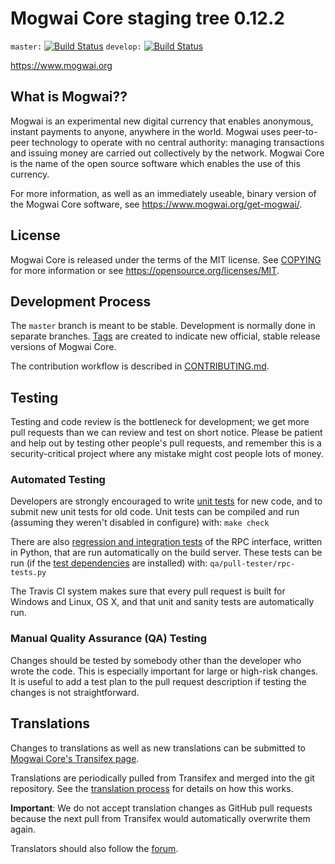 Mogwai Core staging tree 0.12.2
===============================

`master:` [![Build Status](https://travis-ci.org/mogwaicoin/mogwai.svg?branch=master)](https://travis-ci.org/mogwaicoin/mogwai) `develop:` [![Build Status](https://travis-ci.org/mogwaicoin/mogwai.svg?branch=develop)](https://travis-ci.org/mogwaicoin/mogwai/branches)

https://www.mogwai.org


What is Mogwai??
----------------

Mogwai is an experimental new digital currency that enables anonymous, instant
payments to anyone, anywhere in the world. Mogwai uses peer-to-peer technology
to operate with no central authority: managing transactions and issuing money
are carried out collectively by the network. Mogwai Core is the name of the open
source software which enables the use of this currency.

For more information, as well as an immediately useable, binary version of
the Mogwai Core software, see https://www.mogwai.org/get-mogwai/.


License
-------

Mogwai Core is released under the terms of the MIT license. See [COPYING](COPYING) for more
information or see https://opensource.org/licenses/MIT.

Development Process
-------------------

The `master` branch is meant to be stable. Development is normally done in separate branches.
[Tags](https://github.com/mogwaicoin/mogwai/tags) are created to indicate new official,
stable release versions of Mogwai Core.

The contribution workflow is described in [CONTRIBUTING.md](CONTRIBUTING.md).

Testing
--------

Testing and code review is the bottleneck for development; we get more pull
requests than we can review and test on short notice. Please be patient and help out by testing
other people's pull requests, and remember this is a security-critical project where any mistake might cost people
lots of money.

### Automated Testing

Developers are strongly encouraged to write [unit tests](/doc/unit-tests.md) for new code, and to
submit new unit tests for old code. Unit tests can be compiled and run
(assuming they weren't disabled in configure) with: `make check`

There are also [regression and integration tests](/qa) of the RPC interface, written
in Python, that are run automatically on the build server.
These tests can be run (if the [test dependencies](/qa) are installed) with: `qa/pull-tester/rpc-tests.py`

The Travis CI system makes sure that every pull request is built for Windows
and Linux, OS X, and that unit and sanity tests are automatically run.

### Manual Quality Assurance (QA) Testing

Changes should be tested by somebody other than the developer who wrote the
code. This is especially important for large or high-risk changes. It is useful
to add a test plan to the pull request description if testing the changes is
not straightforward.

Translations
------------

Changes to translations as well as new translations can be submitted to
[Mogwai Core's Transifex page](https://www.transifex.com/projects/p/mogwai/).

Translations are periodically pulled from Transifex and merged into the git repository. See the
[translation process](doc/translation_process.md) for details on how this works.

**Important**: We do not accept translation changes as GitHub pull requests because the next
pull from Transifex would automatically overwrite them again.

Translators should also follow the [forum](https://www.mogwai.org/forum/topic/mogwai-worldwide-collaboration.88/).
